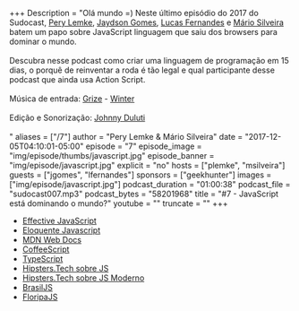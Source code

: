 +++
Description = "Olá mundo =) Neste último episódio do 2017 do Sudocast, [Pery Lemke](https://twitter.com/perylemke), [Jaydson Gomes](https://twitter.com/jaydson), [Lucas Fernandes](https://twitter.com/jaydson) e [Mário Silveira](https://twitter.com/dermarios) batem um papo sobre JavaScript linguagem que saiu dos browsers para dominar o mundo.<br/><br/> Descubra nesse podcast como criar uma linguagem de programação em 15 dias, o porquê de reinventar a roda é tão legal e qual participante desse podcast que ainda usa Action Script.<br/><br/> Música de entrada:  [Grize](https://www.facebook.com/grizeband/) - [Winter](https://www.youtube.com/watch?v=BRzrM5iBQ_I)<br/><br/> Edição e Sonorização: [Johnny Duluti](https://www.youtube.com/ferraduravideo)<br/><br/>"
aliases = ["/7"]
author = "Pery Lemke & Mário Silveira"
date = "2017-12-05T04:10:01-05:00"
episode = "7"
episode_image = "img/episode/thumbs/javascript.jpg"
episode_banner = "img/episode/javascript.jpg"
explicit = "no"
hosts = ["plemke", "msilveira"]
guests = ["jgomes", "lfernandes"]
sponsors = ["geekhunter"]
images = ["img/episode/javascript.jpg"]
podcast_duration = "01:00:38"
podcast_file = "sudocast007.mp3"
podcast_bytes = "58201968"
title = "#7 - JavaScript está dominando o mundo?"
youtube = ""
truncate = ""
+++
* [Effective JavaScript](https://www.amazon.com/Effective-JavaScript-Specific-Software-Development/dp/0321812182)
* [Eloquente Javascript](http://braziljs.github.io/eloquente-javascript/)
* [MDN Web Docs](https://developer.mozilla.org/pt-BR/docs/Web/JavaScript)
* [CoffeeScript](http://coffeescript.org/)
* [TypeScript](https://www.typescriptlang.org/)
* [Hipsters.Tech sobre JS](https://hipsters.tech/o-reino-encantado-do-javascript-hipsters-38/)
* [Hipsters.Tech sobre JS Moderno](https://hipsters.tech/evolucao-e-especificacao-do-javascript-moderno/)
* [BrasilJS](https://braziljs.org/)
* [FloripaJS](https://www.meetup.com/pt-BR/floripajs/)
